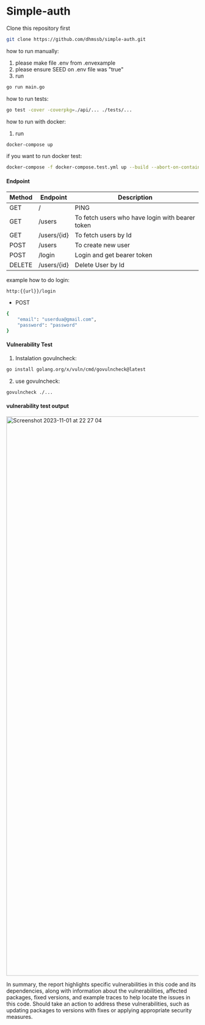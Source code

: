 # Simple-auth

Clone this repository first
```sh
git clone https://github.com/dhmssb/simple-auth.git
```


how to run manually:

1. please make file .env from .envexample
2. please ensure SEED on .env file was "true"
3. run 
```sh
go run main.go
```

how to run tests:
```sh
go test -cover -coverpkg=./api/... ./tests/...
```


how to run with docker:
1. run
```sh
docker-compose up
```

if you want to run docker test:
```sh
docker-compose -f docker-compose.test.yml up --build --abort-on-container-exit
```

#### Endpoint
| Method | Endpoint | Description |
| ------ | ------ | ------ |
| GET | / | PING |
| GET | /users | To fetch users who have login with bearer token |
| GET | /users/{id} | To fetch users by Id |
| POST | /users | To create new user |
| POST | /login | Login and get bearer token |
| DELETE | /users/{id} | Delete User by Id |



example how to do login:
```sh
http:{{url}}/login
```

- POST

```sh
{
    "email": "userdua@gmail.com",
    "password": "password"
}
```


#### Vulnerability Test
1. Instalation govulncheck:
```sh
go install golang.org/x/vuln/cmd/govulncheck@latest
```
2. use govulncheck:
```sh
govulncheck ./...
```

#### vulnerability test output
<img width="1466" alt="Screenshot 2023-11-01 at 22 27 04" src="https://github.com/dhmssb/simple-auth/assets/76139234/b7501389-d514-45ad-8402-a00f5aac4608">

In summary, the report highlights specific vulnerabilities in this code and its dependencies, along with information about the vulnerabilities, affected packages, fixed versions, and example traces to help locate the issues in this code. Should take an action to address these vulnerabilities, such as updating packages to versions with fixes or applying appropriate security measures.



